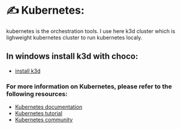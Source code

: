 # ✍️ Kubernetes:

kubernetes is the orchestration tools. I use here k3d cluster which is lighweight kubernetes cluster to run kubernetes localy.

## In windows install k3d with choco:
* [install k3d](https://community.chocolatey.org/packages/k3d/)

### For more information on Kubernetes, please refer to the following resources:
* [Kubernetes documentation](https://kubernetes.io/docs/home/)
* [Kubernetes tutorial](https://kubernetes.io/docs/tutorials/hello-kubernetes/)
* [Kubernetes community](https://kubernetes.io/community/)
